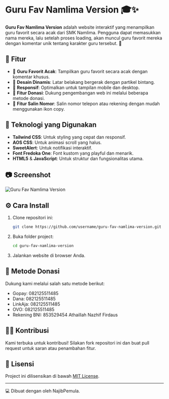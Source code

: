# Guru Fav Namlima Version 🎓✨

**Guru Fav Namlima Version** adalah website interaktif yang menampilkan guru favorit secara acak dari SMK Namlima. Pengguna dapat memasukkan nama mereka, lalu setelah proses loading, akan muncul guru favorit mereka dengan komentar unik tentang karakter guru tersebut. 🎉

## 🎨 Fitur
- 🎲 **Guru Favorit Acak**: Tampilkan guru favorit secara acak dengan komentar khusus.
- 🌟 **Desain Dinamis**: Latar belakang bergerak dengan partikel bintang.
- 📱 **Responsif**: Optimalkan untuk tampilan mobile dan desktop.
- 💖 **Fitur Donasi**: Dukung pengembangan web ini melalui beberapa metode donasi.
- 🔄 **Fitur Salin Nomor**: Salin nomor telepon atau rekening dengan mudah menggunakan ikon copy.

## 🚀 Teknologi yang Digunakan
- **Tailwind CSS**: Untuk styling yang cepat dan responsif.
- **AOS CSS**: Untuk animasi scroll yang halus.
- **SweetAlert**: Untuk notifikasi interaktif.
- **Font Fredoka One**: Font kustom yang playful dan menarik.
- **HTML5** & **JavaScript**: Untuk struktur dan fungsionalitas utama.

## 📷 Screenshot
![Guru Fav Namlima Version](path_to_screenshot.png)

## ⚙️ Cara Install
1. Clone repositori ini:
   ```bash
   git clone https://github.com/username/guru-fav-namlima-version.git
   ```
2. Buka folder project:
   ```bash
   cd guru-fav-namlima-version
   ```
3. Jalankan website di browser Anda.

## 💸 Metode Donasi
Dukung kami melalui salah satu metode berikut:
- Gopay: 082125511485
- Dana: 082125511485
- LinkAja: 082125511485
- OVO: 082125511485
- Rekening BNI: 853529454 Athaillah Nazhif Firdaus

## 👨‍💻 Kontribusi
Kami terbuka untuk kontribusi! Silakan fork repositori ini dan buat pull request untuk saran atau penambahan fitur.

## 📄 Lisensi
Project ini dilisensikan di bawah [MIT License](LICENSE).

---
💻 Dibuat dengan oleh NajibPemula.
